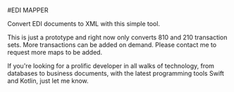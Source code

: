 #EDI MAPPER

Convert EDI documents to XML with this simple tool. 

This is just a prototype and right now only converts 810 and 210 transaction sets. More transactions can be added on demand. Please contact me to request more maps to be added.

If you're looking for a prolific developer in all walks of technology, from databases to business documents, with the latest programming tools Swift and Kotlin, just let me know.